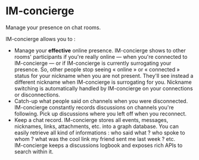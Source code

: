 # IM-concierge
Manage your presence on chat rooms.  

IM-concierge allows you to :  

* Manage your **effective** online presence. IM-concierge shows to other rooms' participants if you're really online — when you're connected to IM-concierge — or if IM-concierge is currently surrogating your presence. So, other people stop seeing « online » or « connected » status for your nickname when you are not present. They'll see instead a different nickname when IM-concierge is surrogating for you. Nickname switching is automatically handled by IM-concierge on your connections or disconnections.
* Catch-up what people said on channels when you were disconnected. IM-concierge constantly records discussions on channels you're following. Pick up discussions where you left off when you reconnect.
* Keep a chat record. IM-concierge stores all events, messages, nicknames, links, attachments, etc. into a graph database. You can easily retrieve all kind of informations : who said what ? who spoke to whom ? what was the cool link my friend sent me last week ? etc.  
IM-concierge keeps a discussions logbook and exposes rich APIs to search within it.
